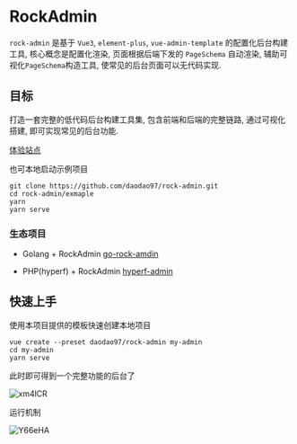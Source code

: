 # RockAdmin

`rock-admin` 是基于 `Vue3`, `element-plus`, `vue-admin-template` 的配置化后台构建工具, 核心概念是配置化渲染, 页面根据后端下发的 `PageSchema` 自动渲染, 辅助可视化`PageSchema`构造工具, 使常见的后台页面可以无代码实现.

## 目标

打造一套完整的低代码后台构建工具集, 包含前端和后端的完整链路, 通过可视化搭建, 即可实现常见的后台功能.

[体验站点](http://daodao97.gitee.io/rock-admin-demo)

也可本地启动示例项目

```shell
git clone https://github.com/daodao97/rock-admin.git
cd rock-admin/exmaple
yarn
yarn serve
```

### 生态项目

- Golang + RockAdmin [go-rock-amdin](https://github.com/daodao97/go-rock-admin)

- PHP(hyperf) + RockAdmin [hyperf-admin](https://github.com/hyperf-admin/hyperf-admin)

## 快速上手

使用本项目提供的模板快速创建本地项目

```shell
vue create --preset daodao97/rock-admin my-admin
cd my-admin
yarn serve
```

此时即可得到一个完整功能的后台了

![xm4lCR](https://gitee.com/daodao97/asset/raw/master/imgs/xm4lCR.png)

运行机制

![Y66eHA](https://gitee.com/daodao97/asset/raw/master/imgs/Y66eHA.png)
